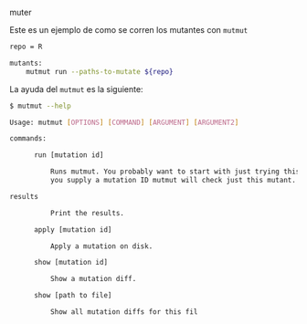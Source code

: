 muter

Este es un ejemplo de como se corren los mutantes con `mutmut`

```bash
repo = R

mutants:
	mutmut run --paths-to-mutate ${repo}
```
La ayuda del `mutmut` es la siguiente:

```bash
$ mutmut --help

Usage: mutmut [OPTIONS] [COMMAND] [ARGUMENT] [ARGUMENT2]

commands:

      run [mutation id]

          Runs mutmut. You probably want to start with just trying this. If
          you supply a mutation ID mutmut will check just this mutant.

results

          Print the results.

      apply [mutation id]

          Apply a mutation on disk.

      show [mutation id]

          Show a mutation diff.

      show [path to file]

          Show all mutation diffs for this fil
``` 